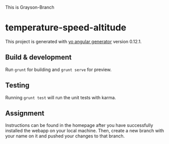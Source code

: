 This is Grayson-Branch

# temperature-speed-altitude

This project is generated with [yo angular generator](https://github.com/yeoman/generator-angular)
version 0.12.1.

## Build & development

Run `grunt` for building and `grunt serve` for preview.

## Testing

Running `grunt test` will run the unit tests with karma.

## Assignment

Instructions can be found in the homepage after you have successfully installed the webapp on your local machine. Then, create a new branch with your name on it and pushed your changes to that branch.
